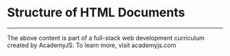 # Structure of HTML Documents

---
The above content is part of a full-stack web development curriculum created by AcademyJS. To learn more, visit academyjs.com


